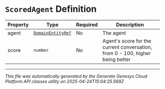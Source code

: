 # `ScoredAgent` Definition

| Property | Type | Required | Description |
|----------|------|----------|-------------|
| agent | [`DomainEntityRef`](domainentityref-definition.md) | No | The agent |
| score | `number` | No | Agent's score for the current conversation, from 0 - 100, higher being better |

---

*This file was automatically generated by the Generate Genesys Cloud Platform API classes utility on 2025-04-24T15:04:25.569Z*